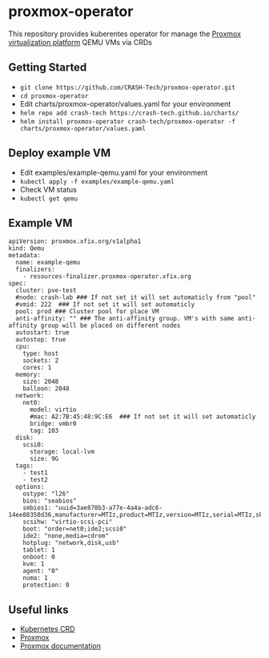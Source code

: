 # proxmox-operator

This repository provides kuberentes operator for manage the [Proxmox virtualization platform](https://pve.proxmox.com/pve-docs/) QEMU VMs via CRDs

## Getting Started

* `git clone https://github.com/CRASH-Tech/proxmox-operator.git`
* `cd proxmox-operator`
* Edit charts/proxmox-operator/values.yaml for your environment
* `helm repo add crash-tech https://crash-tech.github.io/charts/`
* `helm install proxmox-operator crash-tech/proxmox-operator -f charts/proxmox-operator/values.yaml`

## Deploy example VM

* Edit examples/example-qemu.yaml for your environment
* `kubectl apply -f examples/example-qemu.yaml`
* Check VM status
* `kubectl get qemu`

## Example VM
```
apiVersion: proxmox.xfix.org/v1alpha1
kind: Qemu
metadata:
  name: example-qemu
  finalizers:
    - resources-finalizer.proxmox-operator.xfix.org
spec:
  cluster: pve-test
  #node: crash-lab ### If not set it will set automaticly from "pool"
  #vmid: 222  ### If not set it will set automaticly
  pool: prod ### Cluster pool for place VM
  anti-affinity: "" ### The anti-affinity group. VM's with same anti-affinity group will be placed on different nodes
  autostart: true
  autostop: true
  cpu:
    type: host
    sockets: 2
    cores: 1
  memory:
    size: 2048
    balloon: 2048
  network:
    net0:
      model: virtio
      #mac: A2:7B:45:48:9C:E6  ### If not set it will set automaticly
      bridge: vmbr0
      tag: 103
  disk:
    scsi0:
      storage: local-lvm
      size: 9G
  tags:
    - test1
    - test2
  options:
    ostype: "l26"
    bios: "seabios"
    smbios1: "uuid=3ae878b3-a77e-4a4a-adc6-14ee88350d36,manufacturer=MTIz,product=MTIz,version=MTIz,serial=MTIz,sku=MTIz,family=MTIz,base64=1"
    scsihw: "virtio-scsi-pci"
    boot: "order=net0;ide2;scsi0"
    ide2: "none,media=cdrom"
    hotplug: "network,disk,usb"
    tablet: 1
    onboot: 0
    kvm: 1
    agent: "0"
    numa: 1
    protection: 0
```

## Useful links

* [Kubernetes CRD](https://kubernetes.io/docs/concepts/extend-kubernetes/api-extension/custom-resources/)
* [Proxmox](https://www.proxmox.com/en/)
* [Proxmox documentation](https://pve.proxmox.com/pve-docs/)
